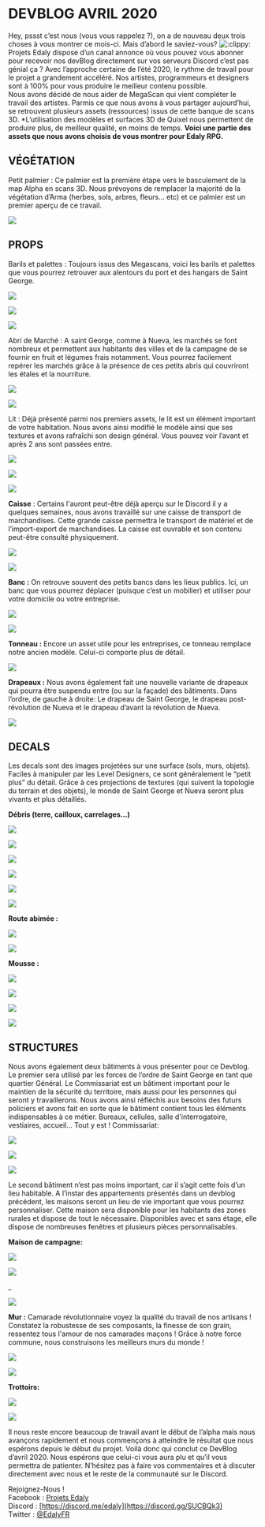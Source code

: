 
# DEVBLOG AVRIL 2020 

Hey, pssst c’est nous (vous vous rappelez ?), on a de nouveau deux trois choses à vous montrer ce mois-ci. Mais d’abord le saviez-vous? ![:clippy:](https://cdn.discordapp.com/emojis/701800805530861588.png?v=1) Projets Edaly dispose d’un canal annonce où vous pouvez vous abonner pour recevoir nos devBlog directement sur vos serveurs Discord c’est pas génial ça ? Avec l’approche certaine de l’été 2020, le rythme de travail pour le projet a grandement accéléré. Nos artistes, programmeurs et designers sont à 100% pour vous produire le meilleur contenu possible.  
Nous avons décidé de nous aider de MegaScan qui vient compléter le travail des artistes. Parmis ce que nous avons à vous partager aujourd’hui, se retrouvent plusieurs assets (ressources) issus de cette banque de scans 3D. *L’utilisation des modèles et surfaces 3D de Quixel nous permettent de produire plus, de meilleur qualité, en moins de temps. **Voici une partie des assets que nous avons choisis de vous montrer pour Edaly RPG.**



## VÉGÉTATION 
Petit palmier : Ce palmier est la première étape vers le basculement de la map Alpha en scans 3D. Nous prévoyons de remplacer la majorité de la végétation d’Arma (herbes, sols, arbres, fleurs… etc) et ce palmier est un premier aperçu de ce travail.



[![](https://media.discordapp.net/attachments/360682493352869889/701809810496159749/showcase_rpg_01.jpg?width=400&height=225)](https://cdn.discordapp.com/attachments/360682493352869889/701809810496159749/showcase_rpg_01.jpg)


## PROPS 
Barils et palettes : Toujours issus des Megascans, voici les barils et palettes que vous pourrez retrouver aux alentours du port et des hangars de Saint George.



[![](https://media.discordapp.net/attachments/360682493352869889/701809876405452831/showcase_rpg_02.jpg?width=400&height=225)](https://cdn.discordapp.com/attachments/360682493352869889/701809876405452831/showcase_rpg_02.jpg)



[![](https://media.discordapp.net/attachments/360682493352869889/701809917207511090/showcase_rpg_03.jpg?width=400&height=225)](https://cdn.discordapp.com/attachments/360682493352869889/701809917207511090/showcase_rpg_03.jpg)



[![](https://media.discordapp.net/attachments/360682493352869889/701809982722670622/showcase_rpg_04.jpg?width=400&height=225)](https://cdn.discordapp.com/attachments/360682493352869889/701809982722670622/showcase_rpg_04.jpg)



Abri de Marché : A saint George, comme à Nueva, les marchés se font nombreux et permettent aux habitants des villes et de la campagne de se fournir en fruit et légumes frais notamment. Vous pourrez facilement repérer les marchés grâce à la présence de ces petits abris qui couvriront les étales et la nourriture.



[![](https://media.discordapp.net/attachments/360682493352869889/701810044014035085/showcase_rpg_05.jpg?width=400&height=225)](https://cdn.discordapp.com/attachments/360682493352869889/701810044014035085/showcase_rpg_05.jpg)



[![](https://media.discordapp.net/attachments/360682493352869889/701810064272523284/showcase_rpg_06.jpg?width=400&height=225)](https://cdn.discordapp.com/attachments/360682493352869889/701810064272523284/showcase_rpg_06.jpg)



Lit : Déjà présenté parmi nos premiers assets, le lit est un élément important de votre habitation. Nous avons ainsi modifié le modèle ainsi que ses textures et avons rafraîchi son design général. Vous pouvez voir l’avant et après 2 ans sont passées entre.

[![](https://media.discordapp.net/attachments/360682493352869889/701810311333675028/arma3_x64_nJ52J7JCxg.png?width=400&height=182)](https://cdn.discordapp.com/attachments/360682493352869889/701810311333675028/arma3_x64_nJ52J7JCxg.png)



[![](https://media.discordapp.net/attachments/360682493352869889/701810358804807731/showcase_rpg_07.jpg?width=400&height=225)](https://cdn.discordapp.com/attachments/360682493352869889/701810358804807731/showcase_rpg_07.jpg)



[![](https://media.discordapp.net/attachments/360682493352869889/701810383773761536/showcase_rpg_08.jpg?width=400&height=225)](https://cdn.discordapp.com/attachments/360682493352869889/701810383773761536/showcase_rpg_08.jpg)



__Caisse__ : Certains l'auront peut-être déjà aperçu sur le Discord il y a quelques semaines, nous avons travaillé sur une caisse de transport de marchandises. Cette grande caisse permettra le transport de matériel et de l’import-export de marchandises. La caisse est ouvrable et son contenu peut-être consulté physiquement.



[![](https://media.discordapp.net/attachments/360682493352869889/701810431143968839/showcase_rpg_09.jpg?width=400&height=225)](https://cdn.discordapp.com/attachments/360682493352869889/701810431143968839/showcase_rpg_09.jpg)


[![](https://media.discordapp.net/attachments/360682493352869889/701810459262582844/showcase_rpg_10.jpg?width=400&height=225)](https://cdn.discordapp.com/attachments/360682493352869889/701810459262582844/showcase_rpg_10.jpg)



__Banc :__ On retrouve souvent des petits bancs dans les lieux publics. Ici, un banc que vous pourrez déplacer (puisque c’est un mobilier) et utiliser pour votre domicile ou votre entreprise.



[![](https://media.discordapp.net/attachments/360682493352869889/701810508868616272/showcase_rpg_11.jpg?width=400&height=225)](https://cdn.discordapp.com/attachments/360682493352869889/701810508868616272/showcase_rpg_11.jpg)



[![](https://media.discordapp.net/attachments/360682493352869889/701810553634422956/showcase_rpg_12.jpg?width=400&height=225)](https://cdn.discordapp.com/attachments/360682493352869889/701810553634422956/showcase_rpg_12.jpg)



__Tonneau :__ Encore un asset utile pour les entreprises, ce tonneau remplace notre ancien modèle. Celui-ci comporte plus de détail.



[![](https://media.discordapp.net/attachments/360682493352869889/701810615861117038/showcase_rpg_13.jpg?width=400&height=225)](https://cdn.discordapp.com/attachments/360682493352869889/701810615861117038/showcase_rpg_13.jpg)



__Drapeaux :__ Nous avons également fait une nouvelle variante de drapeaux qui pourra être suspendu entre (ou sur la façade) des bâtiments. Dans l’ordre, de gauche à droite: Le drapeau de Saint George, le drapeau post-révolution de Nueva et le drapeau d’avant la révolution de Nueva.



[![](https://media.discordapp.net/attachments/360682493352869889/701810664972484752/showcase_rpg_14.jpg?width=400&height=225)](https://cdn.discordapp.com/attachments/360682493352869889/701810664972484752/showcase_rpg_14.jpg)



## DECALS 
Les decals sont des images projetées sur une surface (sols, murs, objets). Faciles à manipuler par les Level Designers, ce sont généralement le “petit plus” du détail. Grâce à ces projections de textures (qui suivent la topologie du terrain et des objets), le monde de Saint George et Nueva seront plus vivants et plus détaillés.



__Débris (terre, cailloux, carrelages...)__



[![](https://media.discordapp.net/attachments/360682493352869889/701810749588373525/showcase_rpg_15.jpg?width=400&height=225)](https://cdn.discordapp.com/attachments/360682493352869889/701810749588373525/showcase_rpg_15.jpg)



[![](https://media.discordapp.net/attachments/360682493352869889/701810769272111164/showcase_rpg_16.jpg?width=400&height=225)](https://cdn.discordapp.com/attachments/360682493352869889/701810769272111164/showcase_rpg_16.jpg)



[![](https://media.discordapp.net/attachments/360682493352869889/701810799953444944/showcase_rpg_17.jpg?width=400&height=225)](https://cdn.discordapp.com/attachments/360682493352869889/701810799953444944/showcase_rpg_17.jpg)



[![](https://media.discordapp.net/attachments/360682493352869889/701810820035903599/showcase_rpg_18.jpg?width=400&height=225)](https://cdn.discordapp.com/attachments/360682493352869889/701810820035903599/showcase_rpg_18.jpg)



[![](https://media.discordapp.net/attachments/360682493352869889/701810859218829433/showcase_rpg_19.jpg?width=400&height=225)](https://cdn.discordapp.com/attachments/360682493352869889/701810859218829433/showcase_rpg_19.jpg)



[![](https://media.discordapp.net/attachments/360682493352869889/701810882761719909/showcase_rpg_20.jpg?width=400&height=225)](https://cdn.discordapp.com/attachments/360682493352869889/701810882761719909/showcase_rpg_20.jpg)



__Route abimée :__



[![](https://media.discordapp.net/attachments/360682493352869889/701810947001417778/showcase_rpg_21.jpg?width=400&height=225)](https://cdn.discordapp.com/attachments/360682493352869889/701810947001417778/showcase_rpg_21.jpg)


[![](https://media.discordapp.net/attachments/360682493352869889/701810969009061908/showcase_rpg_22.jpg?width=400&height=225)](https://cdn.discordapp.com/attachments/360682493352869889/701810969009061908/showcase_rpg_22.jpg)



__Mousse :__



[![](https://media.discordapp.net/attachments/360682493352869889/701811013221351554/showcase_rpg_23.jpg?width=400&height=225)](https://cdn.discordapp.com/attachments/360682493352869889/701811013221351554/showcase_rpg_23.jpg)



[![](https://media.discordapp.net/attachments/360682493352869889/701811049560539256/showcase_rpg_24.jpg?width=400&height=225)](https://cdn.discordapp.com/attachments/360682493352869889/701811049560539256/showcase_rpg_24.jpg)



[![](https://media.discordapp.net/attachments/360682493352869889/701811085950582854/showcase_rpg_25.jpg?width=400&height=225)](https://cdn.discordapp.com/attachments/360682493352869889/701811085950582854/showcase_rpg_25.jpg)



[![](https://media.discordapp.net/attachments/360682493352869889/701811135879446619/showcase_rpg_26.jpg?width=400&height=225)](https://cdn.discordapp.com/attachments/360682493352869889/701811135879446619/showcase_rpg_26.jpg)



## STRUCTURES 
Nous avons également deux bâtiments à vous présenter pour ce Devblog. Le premier sera utilisé par les forces de l’ordre de Saint George en tant que quartier Général. Le Commissariat est un bâtiment important pour le maintien de la sécurité du territoire, mais aussi pour les personnes qui seront y travaillerons. Nous avons ainsi réfléchis aux besoins des futurs policiers et avons fait en sorte que le bâtiment contient tous les éléments indispensables à ce métier. Bureaux, cellules, salle d'interrogatoire, vestiaires, accueil… Tout y est ! Commissariat:



[![](https://media.discordapp.net/attachments/360682493352869889/701811206918242504/showcase_rpg_27.jpg?width=400&height=225)](https://cdn.discordapp.com/attachments/360682493352869889/701811206918242504/showcase_rpg_27.jpg)


[![](https://media.discordapp.net/attachments/360682493352869889/701811274891133038/showcase_rpg_29.jpg?width=400&height=225)](https://cdn.discordapp.com/attachments/360682493352869889/701811274891133038/showcase_rpg_29.jpg)



[![](https://media.discordapp.net/attachments/360682493352869889/701811289265274930/showcase_rpg_28.jpg?width=400&height=225)](https://cdn.discordapp.com/attachments/360682493352869889/701811289265274930/showcase_rpg_28.jpg)



Le second bâtiment n’est pas moins important, car il s’agit cette fois d’un lieu habitable. A l’instar des appartements présentés dans un devblog précédent, les maisons seront un lieu de vie important que vous pourrez personnaliser. Cette maison sera disponible pour les habitants des zones rurales et dispose de tout le nécessaire. Disponibles avec et sans étage, elle dispose de nombreuses fenêtres et plusieurs pièces personnalisables.



__Maison de campagne:__



[![](https://media.discordapp.net/attachments/360682493352869889/701811592924495892/showcase_rpg_30.jpg?width=400&height=225)](https://cdn.discordapp.com/attachments/360682493352869889/701811592924495892/showcase_rpg_30.jpg)



[![](https://media.discordapp.net/attachments/360682493352869889/701811615435063296/showcase_rpg_31.jpg?width=400&height=225)](https://cdn.discordapp.com/attachments/360682493352869889/701811615435063296/showcase_rpg_31.jpg)

_

[![](https://media.discordapp.net/attachments/360682493352869889/701811660448333834/showcase_rpg_32.jpg?width=400&height=225)](https://cdn.discordapp.com/attachments/360682493352869889/701811660448333834/showcase_rpg_32.jpg)



__Mur :__ Camarade révolutionnaire voyez la qualité du travail de nos artisans ! Constatez la robustesse de ses composants, la finesse de son grain, ressentez tous l'amour de nos camarades maçons ! Grâce à notre force commune, nous construisons les meilleurs murs du monde !



[![](https://media.discordapp.net/attachments/360682493352869889/701811730228969575/showcase_rpg_33.jpg?width=400&height=225)](https://cdn.discordapp.com/attachments/360682493352869889/701811730228969575/showcase_rpg_33.jpg)



[![](https://media.discordapp.net/attachments/360682493352869889/701811791453225061/showcase_rpg_34.jpg?width=400&height=225)](https://cdn.discordapp.com/attachments/360682493352869889/701811791453225061/showcase_rpg_34.jpg)



__Trottoirs:__



[![](https://media.discordapp.net/attachments/360682493352869889/701811876358520873/showcase_rpg_36.jpg?width=400&height=225)](https://cdn.discordapp.com/attachments/360682493352869889/701811876358520873/showcase_rpg_36.jpg)



[![](https://media.discordapp.net/attachments/360682493352869889/701811913797009498/showcase_rpg_35.jpg?width=400&height=225)](https://cdn.discordapp.com/attachments/360682493352869889/701811913797009498/showcase_rpg_35.jpg)



Il nous reste encore beaucoup de travail avant le début de l’alpha mais nous avançons rapidement et nous commençons à atteindre le résultat que nous espérons depuis le début du projet. Voilà donc qui conclut ce DevBlog d’avril 2020. Nous espérons que celui-ci vous aura plu et qu’il vous permettra de patienter. N’hésitez pas à faire vos commentaires et à discuter directement avec nous et le reste de la communauté sur le Discord.

Rejoignez-Nous !  
Facebook : [Projets Edaly](https://www.facebook.com/Projets-Edaly-216092102257899/)  
Discord : [https://discord.me/edaly](https://discord.gg/SUCBQk3)  
Twitter : [@EdalyFR](https://twitter.com/EdalyFR)
